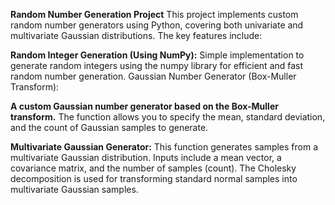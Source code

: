 **Random Number Generation Project**
This project implements custom random number generators using Python, covering both univariate and multivariate Gaussian distributions. The key features include:

**Random Integer Generation (Using NumPy):**
Simple implementation to generate random integers using the numpy library for efficient and fast random number generation.
Gaussian Number Generator (Box-Muller Transform):

**A custom Gaussian number generator based on the Box-Muller transform.**
The function allows you to specify the mean, standard deviation, and the count of Gaussian samples to generate.

**Multivariate Gaussian Generator:**
This function generates samples from a multivariate Gaussian distribution.
Inputs include a mean vector, a covariance matrix, and the number of samples (count).
The Cholesky decomposition is used for transforming standard normal samples into multivariate Gaussian samples.
